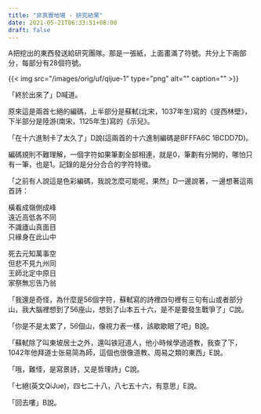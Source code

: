 ```yaml
---
title: "非真實地場 - 研究結果"
date: 2021-05-21T06:33:51+08:00
draft: false
---
```



A把挖出的東西發送給研究團隊。那是一張紙，上面畫滿了符號。共分上下兩部分，每部分有28個符號。

{{< img src="/images/orig/uf/qijue-1" type="png" alt="" caption="" >}}

「終於出來了」D喊道。

原來這是兩首七絕的編碼，上半部分是蘇軾(北宋，1037年生)寫的《提西林壁》，下半部分是陸游(南宋，1125年生)寫的《示兒》。

「在十六進制卡了太久了」D說(這兩首的十六進制編碼是BFFFA6C 1BCDD7D)。

編碼規則不難理解，一個字符如果筆劃全部相連，就是0，筆劃有分開的，哪怕只有一筆，也是1。記錄的是分分合合的字符特徵。

「之前有人說這是色彩編碼，我說怎麼可能呢，果然」D一邊說著，一邊想著這兩首詩：

橫看成嶺側成峰  
遠近高低各不同  
不識廬山真面目  
只緣身在此山中  

死去元知萬事空  
但悲不見九州同  
王師北定中原日  
家祭無忘告乃翁  

「我還是奇怪，為什麼是56個字符，蘇軾寫的詩裡四句裡有三句有山或者部分山，我大腦裡想到了56座山，想到了山本五十六，是不是要發生戰爭了」C說。

「你是不是太累了，56個山，像視力表一樣，該歇歇眼了吧」B說。

「蘇軾除了叫東坡居士之外，還叫铁冠道人，他小時候學過道教，我查了下，1042年他拜道士张易简為師，這個也很像道教、周易之類的東西」E說。

「哦，難怪，是寫景詩，又是哲理詩」C說。

「七絕(英文QiJue)，四七二十八，八七五十六，有意思」E說。

「回去嘍」B說。